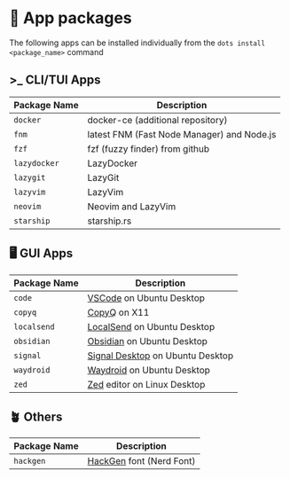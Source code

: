 # 🐧 App packages

The following apps can be installed individually from the `dots install <package_name>` command

## >_ CLI/TUI Apps

| Package Name | Description                                |
| ------------ | ------------------------------------------ |
| `docker`     | docker-ce (additional repository)          |
| `fnm`        | latest FNM (Fast Node Manager) and Node.js |
| `fzf`        | fzf (fuzzy finder) from github             |
| `lazydocker` | LazyDocker                                 |
| `lazygit`    | LazyGit                                    |
| `lazyvim`    | LazyVim                                    |
| `neovim`     | Neovim and LazyVim                         |
| `starship`   | starship.rs                                |

## 🖥️ GUI Apps

| Package Name | Description                        |
| ------------ | ---------------------------------- |
| `code`       | [VSCode] on Ubuntu Desktop         |
| `copyq`      | [CopyQ] on X11                     |
| `localsend`  | [LocalSend] on Ubuntu Desktop      |
| `obsidian`   | [Obsidian] on Ubuntu Desktop       |
| `signal`     | [Signal Desktop] on Ubuntu Desktop |
| `waydroid`   | [Waydroid] on Ubuntu Desktop       |
| `zed`        | [Zed] editor on Linux Desktop      |

## 🪴 Others

| Package Name | Description                |
| ------------ | -------------------------- |
| `hackgen`    | [HackGen] font (Nerd Font) |

[CopyQ]: https://hluk.github.io/CopyQ/
[VSCode]: https://code.visualstudio.com/
[LocalSend]: https://localsend.org/
[Obsidian]: https://obsidian.md/
[Signal Desktop]: https://signal.org/
[Waydroid]: https://waydro.id/
[Zed]: <https://zed.dev/>
[HackGen]: <https://github.com/yuru7/HackGen>
